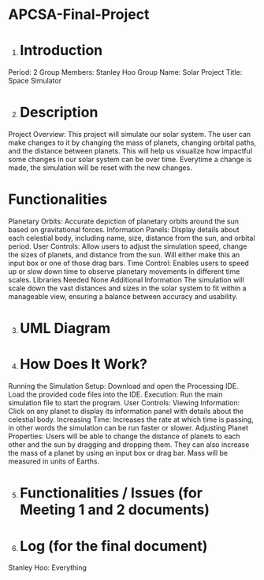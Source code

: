 # APCSA-Final-Project

1. # Introduction
Period: 2
Group Members: Stanley Hoo
Group Name: Solar
Project Title: Space Simulator

2. # Description
Project Overview: This project will simulate our solar system. The user can make changes to it by changing the mass of planets, changing orbital paths, and the distance between planets. This will help us visualize how impactful some changes in our solar system can be over time. Everytime a change is made, the simulation will be reset with the new changes. 
# Functionalities
Planetary Orbits: Accurate depiction of planetary orbits around the sun based on gravitational forces.
Information Panels: Display details about each celestial body, including name, size, distance from the sun, and orbital period.
User Controls: Allow users to adjust the simulation speed, change the sizes of planets, and distance from the sun. Will either make this an input box or one of those drag bars.
Time Control: Enables users to speed up or slow down time to observe planetary movements in different time scales.
Libraries Needed
None
Additional Information
The simulation will scale down the vast distances and sizes in the solar system to fit within a manageable view, ensuring a balance between accuracy and usability.

3. # UML Diagram


4. # How Does It Work?
Running the Simulation
Setup: Download and open the Processing IDE. Load the provided code files into the IDE.
Execution: Run the main simulation file to start the program.
User Controls:
Viewing Information: Click on any planet to display its information panel with details about the celestial body.
Increasing Time: Increases the rate at which time is passing, in other words the simulation can be run faster or slower.
Adjusting Planet Properties: Users will be able to change the distance of planets to each other and the sun by dragging and dropping them. They can also increase the mass of a planet by using an input box or drag bar. Mass will be measured in units of Earths. 

5. # Functionalities / Issues (for Meeting 1 and 2 documents)

6. # Log (for the final document)
Stanley Hoo: Everything
